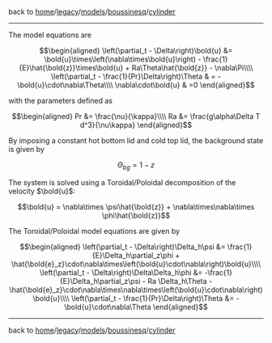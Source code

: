 back to [home](/)/[legacy](/legacy)/[models](/legacy/models)/[boussinesq](/legacy/models/boussinesq)/[cylinder](/legacy/models/boussinesq/cylinder)

---

The model equations are
```math
\begin{aligned}
\left(\partial_t - \Delta\right)\bold{u} &=  \bold{u}\times\left(\nabla\times\bold{u}\right) - \frac{1}{E}\hat{\bold{z}}\times\bold{u} + Ra\Theta\hat{\bold{z}} - \nabla\Pi\\\\
\left(\partial_t - \frac{1}{Pr}\Delta\right)\Theta & = - \bold{u}\cdot\nabla\Theta\\\\
\nabla\cdot\bold{u} & =0
\end{aligned}
```

with the parameters defined as
```math
\begin{aligned}
Pr &= \frac{\nu}{\kappa}\\\\
Ra &= \frac{g\alpha\Delta T d^3}{\nu\kappa}
\end{aligned}
```

By imposing a constant hot bottom lid and cold top lid, the background state is given by
```math
\Theta_{bg} =1-z
```

The system is solved using a Toroidal/Poloidal decomposition of the velocity $`\bold{u}`$:
```math
\bold{u} = \nabla\times \psi\hat{\bold{z}} + \nabla\times\nabla\times \phi\hat{\bold{z}}
```

The Toroidal/Poloidal model equations are given by
```math
\begin{aligned}
\left(\partial_t - \Delta\right)\Delta_h\psi &= \frac{1}{E}\Delta_h\partial_z\phi + \hat{\bold{e}_z}\cdot\nabla\times\left(\bold{u}\cdot\nabla\right)\bold{u}\\\\
\left(\partial_t - \Delta\right)\Delta\Delta_h\phi &= -\frac{1}{E}\Delta_h\partial_z\psi - Ra \Delta_h\Theta - \hat{\bold{e}_z}\cdot\nabla\times\nabla\times\left(\bold{u}\cdot\nabla\right)\bold{u}\\\\
\left(\partial_t - \frac{1}{Pr}\Delta\right)\Theta &= -\bold{u}\cdot\nabla\Theta
\end{aligned}
```

---

back to [home](/)/[legacy](/legacy)/[models](/legacy/models)/[boussinesq](/legacy/models/boussinesq)/[cylinder](/legacy/models/boussinesq/cylinder)
